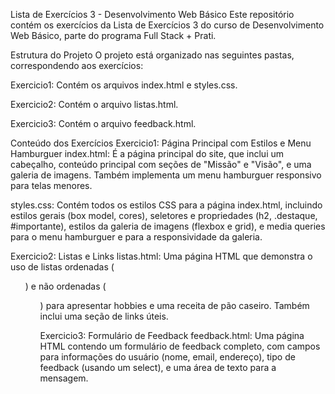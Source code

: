 Lista de Exercícios 3 - Desenvolvimento Web Básico
Este repositório contém os exercícios da Lista de Exercícios 3 do curso de Desenvolvimento Web Básico, parte do programa Full Stack + Prati.

Estrutura do Projeto
O projeto está organizado nas seguintes pastas, correspondendo aos exercícios:

Exercicio1: Contém os arquivos index.html e styles.css.

Exercicio2: Contém o arquivo listas.html.

Exercicio3: Contém o arquivo feedback.html.

Conteúdo dos Exercícios
Exercicio1: Página Principal com Estilos e Menu Hamburguer
index.html: É a página principal do site, que inclui um cabeçalho, conteúdo principal com seções de "Missão" e "Visão", e uma galeria de imagens. Também implementa um menu hamburguer responsivo para telas menores.

styles.css: Contém todos os estilos CSS para a página index.html, incluindo estilos gerais (box model, cores), seletores e propriedades (h2, .destaque, #importante), estilos da galeria de imagens (flexbox e grid), e media queries para o menu hamburguer e para a responsividade da galeria.

Exercicio2: Listas e Links
listas.html: Uma página HTML que demonstra o uso de listas ordenadas (<ol>) e não ordenadas (<ul>) para apresentar hobbies e uma receita de pão caseiro. Também inclui uma seção de links úteis.

Exercicio3: Formulário de Feedback
feedback.html: Uma página HTML contendo um formulário de feedback completo, com campos para informações do usuário (nome, email, endereço), tipo de feedback (usando um select), e uma área de texto para a mensagem.
